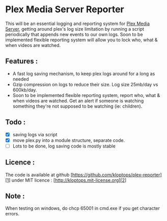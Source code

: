 Plex Media Server Reporter
==========================

This will be an essential logging and reporting system for
[Plex Media Server][0], getting around plex's log size limitation by running a
script periodically that appends new events to our own logs. Soon to be
implemented flexible reporting system will allow you to lock who, what & when
videos are watched.

## Features :

- A fast log saving mechanism, to keep plex logs around for a long as needed
- Gzip compression on logs to reduce their size. Log size 25mb/day vs 600kb/day.
- Soon to be implemented flexible reporting system, report who, what & when
  videos are watched. Get an alert if someone is watching something they're not
  supposed to be watching (ie: children).

## Todo :

- [x] saving logs via script
- [x] move plex.py into a module structure, separate code.
- [ ] Lots to be done, log saving code is mostly stable

## Licence :

The code is available at github [https://github.com/kloptops/plex-reporter][1]
under MIT licence : [http://kloptops.mit-license.org][2]

## Note :

When testing on windows, do chcp 65001 in cmd.exe if you get character errors.

 [0]: http://www.plexapp.com/
 [1]: https://github.com/kloptops/plex-reporter
 [2]: http://kloptops.mit-license.org
